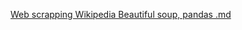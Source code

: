 

[Web scrapping Wikipedia Beautiful soup, pandas .md](https://github.com/user-attachments/files/16648433/Web.scrapping.Wikipedia.Beautiful.soup.pandas.md)

